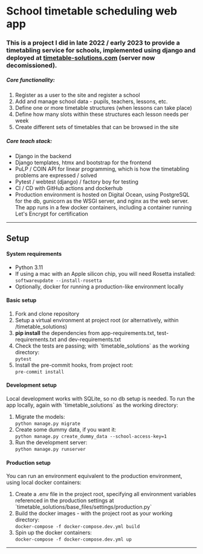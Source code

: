 <h1>School timetable scheduling web app</h1>

<h3>
This is a project I did in late 2022 / early 2023 to provide a timetabling service for schools,
implemented using django and deployed at
<a href="https://timetable-solutions.com">timetable-solutions.com</a>
(server now decomissioned).
</h3>

<h5>Core functionality:</h5>
<ol>
    <li>Register as a user to the site and register a school</li>
    <li>Add and manage school data - pupils, teachers, lessons, etc.</li>
    <li>Define one or more timetable structures (when lessons can take place)</li>
    <li>Define how many slots within these structures each lesson needs per week</li>
    <li>Create different sets of timetables that can be browsed in the site</li>
</ol>

<h5>Core teach stack:</h5>
<ul>
    <li>Django in the backend</li>
    <li>Django templates, htmx and bootstrap for the frontend</li>
    <li>PuLP / COIN API for linear programming, which is how the timetabling problems are expressed / solved</li>
    <li>Pytest / webtest (django) / factory boy for testing</li>
    <li>CI / CD with GitHub actions and dockerhub</li>
    <li>
        Production environment is hosted on Digital Ocean, using PostgreSQL for the db, gunicorn as the WSGI server,
        and nginx as the web server. The app runs in a few docker containers, including a container running
        Let's Encrypt for certification
    </li>
</ul>

<hr>


<h2>Setup</h2>

<h4>System requirements</h4>
<ul>
    <li>Python 3.11</li>
    <li>
        If using a mac with an Apple silicon chip, you will need Rosetta installed:<br>
        <code>softwareupdate --install-rosetta</code>
    </li>
    <li>Optionally, docker for running a production-like environment locally</li>

</ul>

<h4>Basic setup</h4>
<ol>
    <li>Fork and clone repository</li>
    <li>Setup a virtual environment at project root (or alternatively, within /timetable_solutions)</li>
    <li>
        <b>pip install</b>
        the dependencies from app-requirements.txt, test-requirements.txt and dev-requirements.txt
    </li>
    <li>
        Check the tests are passing; with `timetable_solutions` as the working directory:<br>
        <code>pytest</code>
    </li>
    <li>
        Install the pre-commit hooks, from project root:<br>
        <code>pre-commit install</code>
    </li>
</ol>

<h4>Development setup</h4>
Local development works with SQLite, so no db setup is needed.
To run the app locally, again with
`timetable_solutions` as the working directory:
<ol>
    <li>
        Migrate the models:<br>
        <code>python manage.py migrate</code>
    </li>
    <li>
        Create some dummy data, if you want it:<br>
        <code>python manage.py create_dummy_data --school-access-key=1</code>
    </li>
    <li>
        Run the development server:<br>
        <code>python manage.py runserver</code><br>
    </li>
</ol>

<h4>Production setup</h4>
You can run an environment equivalent to the production environment, using local docker containers:
<ol>
    <li>
        Create a .env file in the project root, specifying all environment variables referenced in the production
        settings at `timetable_solutions/base_files/settings/production.py`
    </li>
    <li>
        Build the docker images - with the project root as your working directory:<br>
        <code>docker-compose -f docker-compose.dev.yml build</code>
    </li>
    <li>
        Spin up the docker containers:<br>
        <code>docker-compose -f docker-compose.dev.yml up</code>
    </li>
</ol>

<hr>
